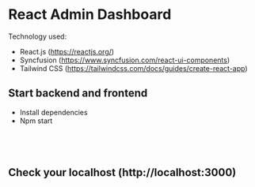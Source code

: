 # React Admin Dashboard
Technology used:
* React.js (https://reactjs.org/)
* Syncfusion (https://www.syncfusion.com/react-ui-components)
* Tailwind CSS (https://tailwindcss.com/docs/guides/create-react-app)
## Start backend and frontend
* Install dependencies
* Npm start
## </br>
## Check your localhost (http://localhost:3000)
